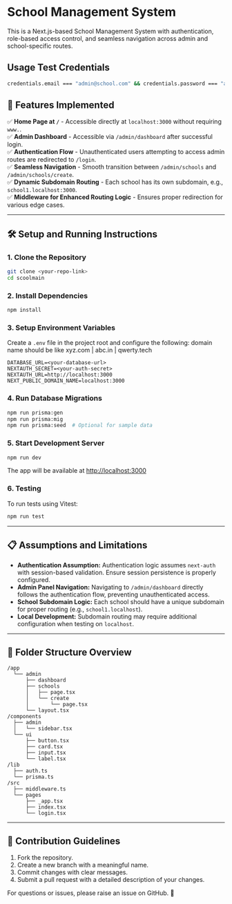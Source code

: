 # School Management System

This is a Next.js-based School Management System with authentication, role-based access control, and seamless navigation across admin and school-specific routes.

## Usage Test Credentials

```bash
credentials.email === "admin@school.com" && credentials.password === "adminpassword"
```

## 🚀 Features Implemented

✅ **Home Page at `/`** - Accessible directly at `localhost:3000` without requiring `www.`.  
✅ **Admin Dashboard** - Accessible via `/admin/dashboard` after successful login.  
✅ **Authentication Flow** - Unauthenticated users attempting to access admin routes are redirected to `/login`.  
✅ **Seamless Navigation** - Smooth transition between `/admin/schools` and `/admin/schools/create`.  
✅ **Dynamic Subdomain Routing** - Each school has its own subdomain, e.g., `school1.localhost:3000`.  
✅ **Middleware for Enhanced Routing Logic** - Ensures proper redirection for various edge cases.

---

## 🛠️ Setup and Running Instructions

### 1. Clone the Repository

```bash
git clone <your-repo-link>
cd scoolmain
```

### 2. Install Dependencies

```bash
npm install
```

### 3. Setup Environment Variables

Create a `.env` file in the project root and configure the following:
domain name should be like xyz.com | abc.in | qwerty.tech

```
DATABASE_URL=<your-database-url>
NEXTAUTH_SECRET=<your-auth-secret>
NEXTAUTH_URL=http://localhost:3000
NEXT_PUBLIC_DOMAIN_NAME=localhost:3000
```

### 4. Run Database Migrations

```bash
npm run prisma:gen
npm run prisma:mig
npm run prisma:seed  # Optional for sample data
```

### 5. Start Development Server

```bash
npm run dev
```

The app will be available at [http://localhost:3000](http://localhost:3000)

### 6. Testing

To run tests using Vitest:

```bash
npm run test
```

---

## 📋 Assumptions and Limitations

- **Authentication Assumption:** Authentication logic assumes `next-auth` with session-based validation. Ensure session persistence is properly configured.
- **Admin Panel Navigation:** Navigating to `/admin/dashboard` directly follows the authentication flow, preventing unauthenticated access.
- **School Subdomain Logic:** Each school should have a unique subdomain for proper routing (e.g., `school1.localhost`).
- **Local Development:** Subdomain routing may require additional configuration when testing on `localhost`.

---

## 📂 Folder Structure Overview

```
/app
  └── admin
      ├── dashboard
      ├── schools
      │   ├── page.tsx
      │   └── create
      │       └── page.tsx
      └── layout.tsx
/components
  ├── admin
  │   └── sidebar.tsx
  └── ui
      ├── button.tsx
      ├── card.tsx
      ├── input.tsx
      └── label.tsx
/lib
  ├── auth.ts
  └── prisma.ts
/src
  ├── middleware.ts
  └── pages
      ├── _app.tsx
      ├── index.tsx
      └── login.tsx
```

---

## 🤝 Contribution Guidelines

1. Fork the repository.
2. Create a new branch with a meaningful name.
3. Commit changes with clear messages.
4. Submit a pull request with a detailed description of your changes.

For questions or issues, please raise an issue on GitHub. 🚀
